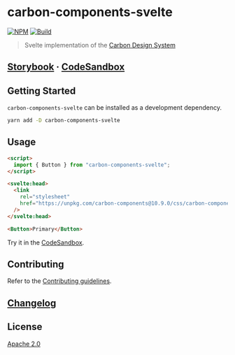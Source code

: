 # carbon-components-svelte

[![NPM][npm]][npm-url]
[![Build][build]][build-badge]

> Svelte implementation of the [Carbon Design System](https://github.com/carbon-design-system)

## [Storybook](https://ibm.github.io/carbon-components-svelte) · [CodeSandbox](https://codesandbox.io/s/carbon-components-svelte021-lhvc4)

## Getting Started

`carbon-components-svelte` can be installed as a development dependency.

```bash
yarn add -D carbon-components-svelte
```

## Usage

```html
<script>
  import { Button } from "carbon-components-svelte";
</script>

<svelte:head>
  <link
    rel="stylesheet"
    href="https://unpkg.com/carbon-components@10.9.0/css/carbon-components.min.css"
  />
</svelte:head>

<Button>Primary</Button>
```

Try it in the [CodeSandbox](https://codesandbox.io/s/carbon-components-svelte021-lhvc4).

## Contributing

Refer to the [Contributing guidelines](CONTRIBUTING.md).

## [Changelog](CHANGELOG.md)

## License

[Apache 2.0](LICENSE)

[npm]: https://img.shields.io/npm/v/carbon-components-svelte.svg?color=blue
[npm-url]: https://npmjs.com/package/carbon-components-svelte
[build]: https://travis-ci.com/ibm/carbon-components-svelte.svg?branch=master
[build-badge]: https://travis-ci.com/ibm/carbon-components-svelte

